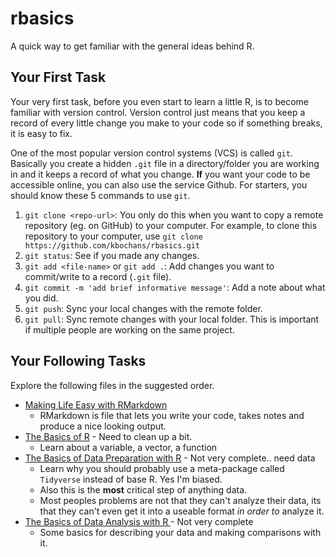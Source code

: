 # rbasics

A quick way to get familiar with the general ideas behind R.


## Your First Task

Your very first task, before you even start to learn a little R, is to become familiar with version control. Version control just means that you keep a record of every little change you make to your code so if something breaks, it is easy to fix.

One of the most popular version control systems (VCS) is called `git`. Basically you create a hidden `.git` file in a directory/folder you are working in and it keeps a record of what you change. **If** you want your code to be accessible online, you can also use the service Github. For starters, you should know these 5 commands to use `git`.

1. `git clone <repo-url>`: You only do this when you want to copy a remote repository (eg. on GitHub) to your computer. For example, to clone this repository to your computer, use `git clone https://github.com/kbochans/rbasics.git`
1. `git status`: See if you made any changes.
1. `git add <file-name>` or `git add .`: Add changes you want to commit/write to a record (`.git` file).
1. `git commit -m 'add brief informative message'`: Add a note about what you did.
1. `git push`: Sync your local changes with the remote folder.
1. `git pull`: Sync remote changes with your local folder. This is important if multiple people are working on the same project.

## Your Following Tasks

Explore the following files in the suggested order.

* [Making Life Easy with RMarkdown](example_r_markdown.Rmd)
  * RMarkdown is file that lets you write your code, takes notes and produce a nice looking output.
* [The Basics of R](r_basics.Rmd) - Need to clean up a bit.
  * Learn about a variable, a vector, a function
* [The Basics of Data Preparation with R](data_preparation_basics.Rmd) - Not very complete.. need data
  * Learn why you should probably use a meta-package called `Tidyverse` instead of base R. Yes I'm biased.
  * Also this is the **most** critical step of anything data. 
  * Most peoples problems are not that they can't analyze their data, its that they can't even get it into a useable format *in order to* analyze it.
* [The Basics of Data Analysis with R ](data_analysis_basics.Rmd) - Not very complete
  * Some basics for describing your data and making comparisons with it.

